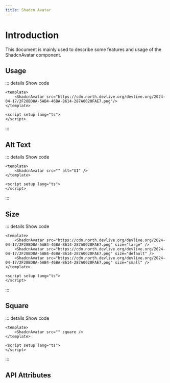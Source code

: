 ```yaml
---
title: Shadcn Avatar
---
```


# Introduction

This document is mainly used to describe some features and usage of the ShadcnAvatar component.

## Usage

<CodeRunner title="Usage">
    <ShadcnAvatar src="https://cdn.north.devlive.org/devlive.org/2024-04-17/2F28BD8A-5AB4-46BA-B614-287A0020FAE7.png"/>
</CodeRunner>

::: details Show code

```vue
<template>
    <ShadcnAvatar src="https://cdn.north.devlive.org/devlive.org/2024-04-17/2F28BD8A-5AB4-46BA-B614-287A0020FAE7.png"/>
</template>

<script setup lang="ts">
</script>
```

:::

## Alt Text

<CodeRunner title="Alt Text">
    <ShadcnAvatar src="" alt="UI" />
</CodeRunner>

::: details Show code

```vue
<template>
    <ShadcnAvatar src="" alt="UI" />
</template>

<script setup lang="ts">
</script>
```

:::

## Size

<CodeRunner title="Size">
    <ShadcnAvatar src="https://cdn.north.devlive.org/devlive.org/2024-04-17/2F28BD8A-5AB4-46BA-B614-287A0020FAE7.png" size="large" />
    <ShadcnAvatar src="https://cdn.north.devlive.org/devlive.org/2024-04-17/2F28BD8A-5AB4-46BA-B614-287A0020FAE7.png" size="default" />
    <ShadcnAvatar src="https://cdn.north.devlive.org/devlive.org/2024-04-17/2F28BD8A-5AB4-46BA-B614-287A0020FAE7.png" size="small" />
</CodeRunner>

::: details Show code

```vue
<template>
    <ShadcnAvatar src="https://cdn.north.devlive.org/devlive.org/2024-04-17/2F28BD8A-5AB4-46BA-B614-287A0020FAE7.png" size="large" />
    <ShadcnAvatar src="https://cdn.north.devlive.org/devlive.org/2024-04-17/2F28BD8A-5AB4-46BA-B614-287A0020FAE7.png" size="default" />
    <ShadcnAvatar src="https://cdn.north.devlive.org/devlive.org/2024-04-17/2F28BD8A-5AB4-46BA-B614-287A0020FAE7.png" size="small" />
</template>

<script setup lang="ts">
</script>
```

:::

## Square

<CodeRunner title="Square">
    <ShadcnAvatar src="" square />
</CodeRunner>

::: details Show code

```vue
<template>
    <ShadcnAvatar src="" square />
</template>

<script setup lang="ts">
</script>
```

:::

## API Attributes

<ApiTable title="Avatar Props"
    :headers="['Attribute', 'Description', 'Type', 'Default Value', 'List']"
    :columns="[
        ['src', 'Image URL', 'String', '-', '-'],
        ['alt', 'Alternative text', 'String', '-', '-'],
        ['size', 'Size', 'String', 'default', 'large, default, small'],
        ['square', 'Square', 'Boolean', 'false', '-'],
    ]">
</ApiTable>

<br />

<ApiTable title="Avatar Events"
    :headers="['Event', 'Description']"
    :columns="[
        ['on-success', 'Called when the image is successfully loaded'],
    ]">
</ApiTable>
